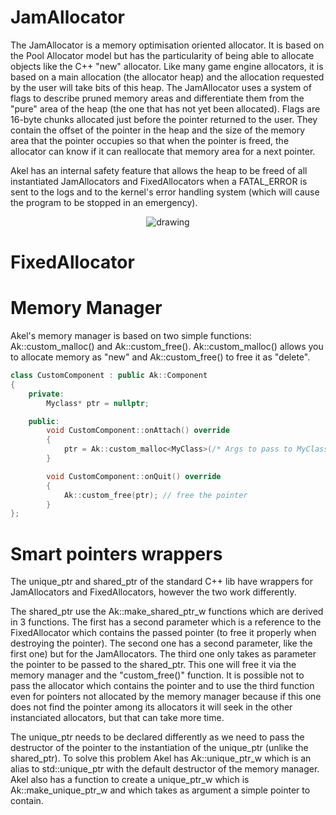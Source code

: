 # JamAllocator
The JamAllocator is a memory optimisation oriented allocator. It is based on the Pool Allocator model but has the particularity of being able to allocate objects like the C++ "new" allocator.
Like many game engine allocators, it is based on a main allocation (the allocator heap) and the allocation requested by the user will take bits of this heap.
The JamAllocator uses a system of flags to describe pruned memory areas and differentiate them from the "pure" area of the heap (the one that has not yet been allocated).
Flags are 16-byte chunks allocated just before the pointer returned to the user. They contain the offset of the pointer in the heap and the size of the memory area that the pointer occupies so that when the pointer is freed, the allocator can know if it can reallocate that memory area for a next pointer.

Akel has an internal safety feature that allows the heap to be freed of all instantiated JamAllocators and FixedAllocators when a FATAL_ERROR is sent to the logs and to the kernel's error handling system (which will cause the program to be stopped in an emergency).

<p align="center">
    <img src="https://github.com/Kbz-8/Akel/blob/dev/Ressources/assets/jam_alloc_diagram.png" alt="drawing"/>
</p>

# FixedAllocator

# Memory Manager
Akel's memory manager is based on two simple functions: Ak::custom_malloc() and Ak::custom_free().
Ak::custom_malloc() allows you to allocate memory as "new" and Ak::custom_free() to free it as "delete".

```C++
class CustomComponent : public Ak::Component
{
    private:
        Myclass* ptr = nullptr;

    public:
        void CustomComponent::onAttach() override
        {
            ptr = Ak::custom_malloc<MyClass>(/* Args to pass to MyClass constructor */);
        }

        void CustomComponent::onQuit() override
        {
            Ak::custom_free(ptr); // free the pointer
        }
};
```

# Smart pointers wrappers
The unique_ptr and shared_ptr of the standard C++ lib have wrappers for JamAllocators and FixedAllocators, however the two work differently.

The shared_ptr use the Ak::make_shared_ptr_w functions which are derived in 3 functions. The first has a second parameter which is a reference to the FixedAllocator which contains the passed pointer (to free it properly when destroying the pointer). The second one has a second parameter, like the first one) but for the JamAllocators. The third one only takes as parameter the pointer to be passed to the shared_ptr. This one will free it via the memory manager and the "custom_free()" function.
It is possible not to pass the allocator which contains the pointer and to use the third function even for pointers not allocated by the memory manager because if this one does not find the pointer among its allocators it will seek in the other instanciated allocators, but that can take more time.

The unique_ptr needs to be declared differently as we need to pass the destructor of the pointer to the instantiation of the unique_ptr (unlike the shared_ptr). To solve this problem Akel has Ak::unique_ptr_w which is an alias to std::unique_ptr with the default destructor of the memory manager.
Akel also has a function to create a unique_ptr_w which is Ak::make_unique_ptr_w and which takes as argument a simple pointer to contain.
